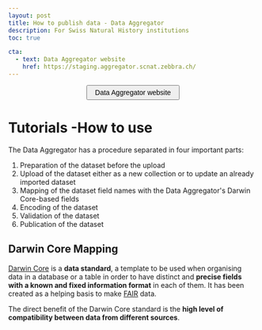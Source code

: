 ```yaml
---
layout: post
title: How to publish data - Data Aggregator
description: For Swiss Natural History institutions
toc: true

cta:
  - text: Data Aggregator website
    href: https://staging.aggregator.scnat.zebbra.ch/
---
```


<div style="text-align: center;">
    <a href="https://staging.aggregator.scnat.zebbra.ch/" >
        <button style="padding: 5px 15px; font-size: 14px; cursor: pointer;">Data Aggregator website</button>
    </a>
</div>

# Tutorials -How to use
The Data Aggregator has a procedure separated in four important parts:
1. Preparation of the dataset before the upload
2. Upload of the dataset either as a new collection or to update an already imported dataset
3. Mapping of the dataset field names with the Data Aggregator's Darwin Core-based fields
4. Encoding of the dataset
5. Validation of the dataset
6. Publication of the dataset


## Darwin Core Mapping
[Darwin Core](https://dwc.tdwg.org/) is a **data standard**, a template to be used when organising data in a database or a table in order to have distinct and **precise fields with a known and fixed information format** in each of them. It has been created as a helping basis to make [FAIR](https://dwc.tdwg.org/ ) data.

The direct benefit of the Darwin Core standard is the **high level of compatibility between data from different sources**.
